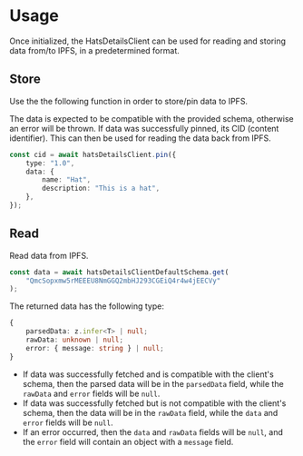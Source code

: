 # Usage

Once initialized, the HatsDetailsClient can be used for reading and storing data from/to IPFS, in a predetermined format.&#x20;

## Store

Use the the following function in order to store/pin data to IPFS.&#x20;

The data is expected to be compatible with the provided schema, otherwise an error will be thrown. If data was successfully pinned, its CID (content identifier). This can then be used for reading the data back from IPFS.

```typescript
const cid = await hatsDetailsClient.pin({
    type: "1.0",
    data: {
        name: "Hat",
        description: "This is a hat",
    },
});
```

## Read

Read data from IPFS.

```typescript
const data = await hatsDetailsClientDefaultSchema.get(
    "QmcSopxmw5rMEEEU8NmGGQ2mbHJ293CGEiQ4r4w4jEECVy"
);
```

The returned data has the following type:

```typescript
{
    parsedData: z.infer<T> | null;
    rawData: unknown | null;
    error: { message: string } | null;
}
```

* If data was successfully fetched and is compatible with the client's schema, then the parsed data will be in the `parsedData` field, while the `rawData` and `error` fields will be `null`.
* If data was successfully fetched but is not compatible with the client's schema, then the data will be in the `rawData` field, while the `data` and `error` fields will be `null`.
* If an error occurred, then the `data` and `rawData` fields will be `null`, and the `error` field will contain an object with a `message` field.

